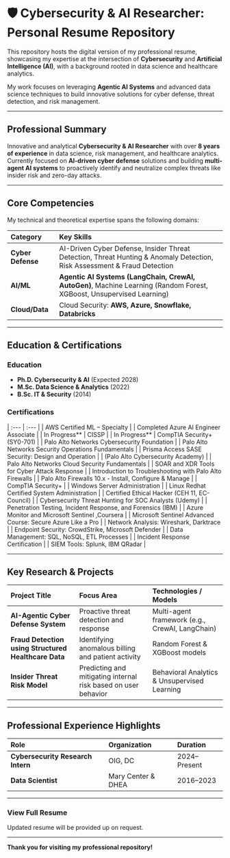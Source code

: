 # 🛡️ Cybersecurity & AI Researcher: Personal Resume Repository

This repository hosts the digital version of my professional resume, showcasing my expertise at the intersection of **Cybersecurity** and **Artificial Intelligence (AI)**, with a background rooted in data science and healthcare analytics.

My work focuses on leveraging **Agentic AI Systems** and advanced data science techniques to build innovative solutions for cyber defense, threat detection, and risk management.

---

##  Professional Summary

Innovative and analytical **Cybersecurity & AI Researcher** with over **8 years of experience** in data science, risk management, and healthcare analytics. Currently focused on **AI-driven cyber defense** solutions and building **multi-agent AI systems** to proactively identify and neutralize complex threats like insider risk and zero-day attacks.

---

## Core Competencies

My technical and theoretical expertise spans the following domains:

| Category | Key Skills |
| :--- | :--- |
| **Cyber Defense** | AI-Driven Cyber Defense, Insider Threat Detection, Threat Hunting & Anomaly Detection, Risk Assessment & Fraud Detection |
| **AI/ML** | **Agentic AI Systems (LangChain, CrewAI, AutoGen)**, Machine Learning (Random Forest, XGBoost, Unsupervised Learning) |
| **Cloud/Data** | Cloud Security: **AWS, Azure, Snowflake, Databricks** |

---

##  Education & Certifications

### Education

* **Ph.D. Cybersecurity & AI** (Expected 2028)
* **M.Sc. Data Science & Analytics** (2022)
* **B.Sc. IT & Security** (2014)

### Certifications

| :--- | :--- |
|  AWS Certified ML – Specialty |
|  Completed Azure AI Engineer Associate |
|  In Progress** | CISSP |
|  In Progress** | CompTIA Security+ (SY0-701) |
|  Palo Alto Networks Cybersecurity Foundation |
|  Palo Alto Networks Security Operations Fundamentals |
|  Prisma Access SASE Security: Design and Operation  |
|  (Palo Alto Cybersecurity Academy) |
|  Palo Alto Networks Cloud Security Fundamentals |
|  SOAR and XDR Tools for Cyber Attack Response  |
|  Introduction to Troubleshooting with Palo Alto Firewalls  |
|  Palo Alto Firewalls 10.x - Install, Configure & Manage  |
|  CompTIA Security+  |
|  Windows Server Administration  |
|  Linux Redhat Certified System Administration  |
|  Certified Ethical Hacker (CEH 11, EC-Council)  |
|  Cybersecurity Threat Hunting for SOC Analysts (Udemy)  |
|  Penetration Testing, Incident Response, and Forensics (IBM)  |
|  Azure Monitor and Microsoft Sentinel ,Coursera |
|  Microsoft Sentinel Advanced Course: Secure Azure Like a Pro  |
|  Network Analysis: Wireshark, Darktrace  |
|  Endpoint Security: CrowdStrike, Microsoft Defender |
|  Data Management: SQL, NoSQL, ETL Processes  |
|  Incident Response Certification |
|  SIEM Tools: Splunk, IBM QRadar |

---

## Key Research & Projects

| Project Title | Focus Area | Technologies / Models |
| :--- | :--- | :--- |
| **AI-Agentic Cyber Defense System** | Proactive threat detection and response | Multi-agent framework (e.g., CrewAI, LangChain) |
| **Fraud Detection using Structured Healthcare Data** | Identifying anomalous billing and patient activity | Random Forest & XGBoost models |
| **Insider Threat Risk Model** | Predicting and mitigating internal risk based on user behavior | Behavioral Analytics & Unsupervised Learning |

---

##  Professional Experience Highlights

| Role | Organization | Duration |
| :--- | :--- | :--- |
| **Cybersecurity Research Intern** | OIG, DC | 2024–Present |
| **Data Scientist** | Mary Center & DHEA | 2016–2023 |

---

### **View Full Resume**

 Updated resume will be provided up on request. 

***

**Thank you for visiting my professional repository!**

